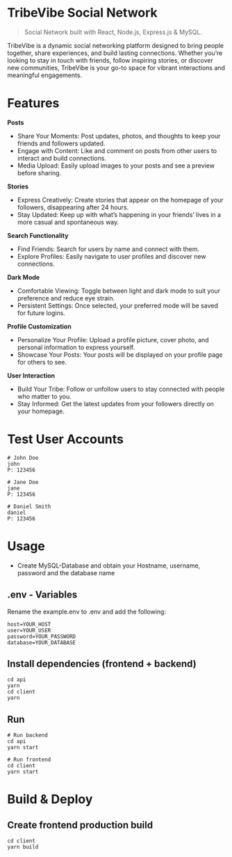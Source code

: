 # TribeVibe Social Network

> Social Network built with React, Node.js, Express.js & MySQL.
 
TribeVibe is a dynamic social networking platform designed to bring people together, share experiences, and build lasting connections. Whether you’re looking to stay in touch with friends, follow inspiring stories, or discover new communities, TribeVibe is your go-to space for vibrant interactions and meaningful engagements.

# Features

**Posts**
* Share Your Moments: Post updates, photos, and thoughts to keep your friends and followers updated.
* Engage with Content: Like and comment on posts from other users to interact and build connections.
* Media Upload: Easily upload images to your posts and see a preview before sharing.

**Stories**
* Express Creatively: Create stories that appear on the homepage of your followers, disappearing after 24 hours.
* Stay Updated: Keep up with what’s happening in your friends’ lives in a more casual and spontaneous way.

**Search Functionality**
* Find Friends: Search for users by name and connect with them.
* Explore Profiles: Easily navigate to user profiles and discover new connections.

**Dark Mode**
* Comfortable Viewing: Toggle between light and dark mode to suit your preference and reduce eye strain.
* Persistent Settings: Once selected, your preferred mode will be saved for future logins.

**Profile Customization**
* Personalize Your Profile: Upload a profile picture, cover photo, and personal information to express yourself.
* Showcase Your Posts: Your posts will be displayed on your profile page for others to see.

**User Interaction**
* Build Your Tribe: Follow or unfollow users to stay connected with people who matter to you.
* Stay Informed: Get the latest updates from your followers directly on your homepage.

# Test User Accounts
```
# John Doe
john
P: 123456

# Jane Doe
jane
P: 123456

# Daniel Smith
daniel
P: 123456
```

# Usage
* Create MySQL-Database and obtain your Hostname, username, password and the database name

## .env - Variables

Rename the example.env to .env and add the following:
```
host=YOUR_HOST
user=YOUR_USER
password=YOUR_PASSWORD
database=YOUR_DATABASE
```

## Install dependencies (frontend + backend)
```
cd api
yarn
cd client
yarn
```

## Run 
```
# Run backend
cd api
yarn start

# Run frontend
cd client
yarn start
```

# Build & Deploy

## Create frontend production build
```
cd client
yarn build
```
